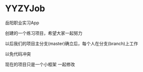 # YYZYJob

岳阳职业实习App

创建的一个练习项目，希望大家一起努力

以后我们的项目主分支(master)确立后，每个人在分支(branch)上工作

以免代码冲突

现在的项目只是一个小框架 一起修改
